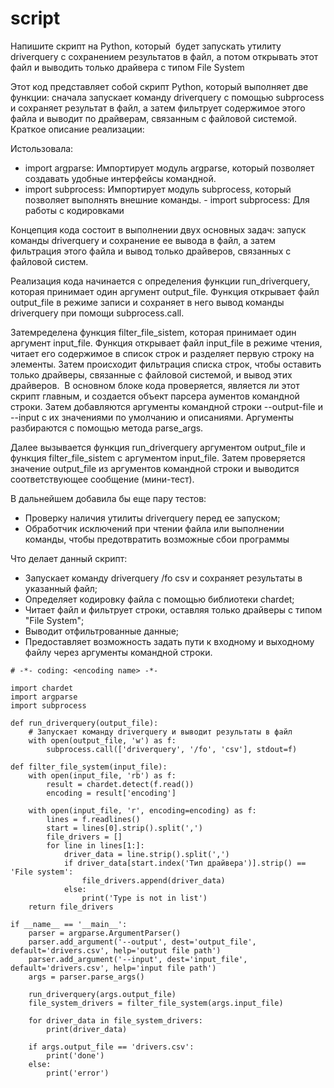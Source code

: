# script
Напишите скрипт на Python, который  будет запускать утилиту driverquery с сохранением результатов в файл, а потом открывать этот файл и выводить только драйвера с типом File System

Этот код представляет собой скрипт Python, который выполняет две функции: сначала запускает команду driverquery с помощью subprocess и сохраняет результат в файл, а затем фильтрует содержимое этого файла и выводит по драйверам, связанным с файловой системой.
Краткое описание реализации:

Истользовала: 
- import argparse: Импортирует модуль argparse, который позволяет создавать удобные интерфейсы командной.
- import subprocess: Импортирует модуль subprocess, который позволяет выполнять внешние команды.
­- import subprocess: Для работы с кодировками 

Концепция кода состоит в выполнении двух основных задач: запуск команды driverquery и сохранение ее вывода в файл, а затем фильтрация этого файла и вывод только драйверов, связанных с файловой систем.

­Реализация кода начинается с определения функции run_driverquery, которая принимает один аргумент output_file. Функция открывает файл output_file в режиме записи и сохраняет в него вывод команды driverquery при помощи subprocess.call.

­Затемределена функция filter_file_sistem, которая принимает один аргумент input_file. Функция открывает файл input_file в режиме чтения, читает его содержимое в список строк и разделяет первую строку на элементы. Затем происходит фильтрация списка строк, чтобы оставить только драйверы, связанные с файловой системой, и вывод этих драйверов.
­
В основном блоке кода проверяется, является ли этот скрипт главным, и создается объект парсера аументов командной строки. Затем добавляются аргументы командной строки --output-file и --input с их значениями по умолчанию и описаниями. Аргументы разбираются с помощью метода parse_args.

­Далее вызывается функция run_driverquery аргументом output_file и функция filter_file_sistem с аргументом input_file. Затем проверяется значение output_file из аргументов командной строки и выводится соответствующее сообщение (мини-тест).

В дальнейшем добавила бы еще пару тестов:

+ Проверку наличия утилиты driverquery перед ее запуском;
+ Обработчик исключений при чтении файла или выполнении команды, чтобы предотвратить возможные сбои программы


Что делает данный скрипт:

- Запускает команду driverquery /fo csv и сохраняет результаты в указанный файл;
- Определяет кодировку файла с помощью библиотеки chardet;
- Читает файл и фильтрует строки, оставляя только драйверы с типом "File System";
- Выводит отфильтрованные данные;
- Предоставляет возможность задать пути к входному и выходному файлу через аргументы командной строки.


```# !/usr/bin/env python3
# -*- coding: <encoding name> -*-

import chardet
import argparse
import subprocess

def run_driverquery(output_file):
    # Запускает команду driverquery и выводит результаты в файл
    with open(output_file, 'w') as f:
        subprocess.call(['driverquery', '/fo', 'csv'], stdout=f)

def filter_file_system(input_file):
    with open(input_file, 'rb') as f:
        result = chardet.detect(f.read())
        encoding = result['encoding']

    with open(input_file, 'r', encoding=encoding) as f:
        lines = f.readlines()
        start = lines[0].strip().split(',')
        file_drivers = []
        for line in lines[1:]:
            driver_data = line.strip().split(',')
            if driver_data[start.index('Тип драйвера')].strip() == 'File system':
                file_drivers.append(driver_data)
            else:
                print('Type is not in list')
    return file_drivers

if __name__ == '__main__':
    parser = argparse.ArgumentParser()
    parser.add_argument('--output', dest='output_file', default='drivers.csv', help='output file path')
    parser.add_argument('--input', dest='input_file', default='drivers.csv', help='input file path')
    args = parser.parse_args()

    run_driverquery(args.output_file)
    file_system_drivers = filter_file_system(args.input_file)

    for driver_data in file_system_drivers:
        print(driver_data)

    if args.output_file == 'drivers.csv':
        print('done')
    else:
        print('error')
